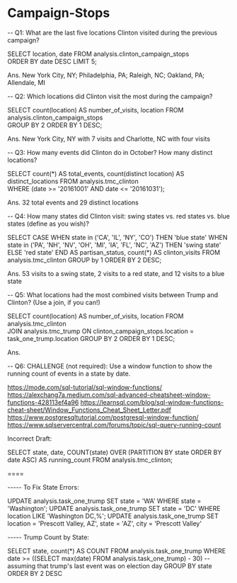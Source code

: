 # Campaign-Stops

-- Q1: What are the last five locations Clinton visited during the previous campaign?

SELECT location, date
FROM analysis.clinton_campaign_stops  
ORDER BY date DESC
LIMIT 5;

Ans. New York City, NY; Philadelphia, PA; Raleigh, NC; Oakland, PA; Allendale, MI

-- Q2: Which locations did Clinton visit the most during the campaign?

SELECT 
	count(location) AS number_of_visits,
	location
FROM analysis.clinton_campaign_stops  
GROUP BY 2
ORDER BY 1 DESC;

Ans. New York City, NY with 7 visits and Charlotte, NC with four visits

-- Q3: How many events did Clinton do in October? How many distinct locations?

SELECT 
    count(*) AS total_events,
    count(distinct location) AS distinct_locations
FROM analysis.tmc_clinton  
WHERE (date >= '20161001' AND date <= '20161031');

Ans. 32 total events and 29 distinct locations

-- Q4: How many states did Clinton visit: swing states vs. red states vs. blue states (define as you wish)?

SELECT 
    CASE 
        WHEN state in ('CA', 'IL', 'NY', 'CO') THEN 'blue state'
        WHEN state in ('PA', 'NH', 'NV', 'OH', 'MI', 'IA', 'FL', 'NC', 'AZ') THEN 'swing state'
        ELSE 'red state'
    END AS partisan_status,
    count(*) AS clinton_visits
FROM analysis.tmc_clinton
GROUP by 1
ORDER BY 2 DESC;

Ans. 53 visits to a swing state, 2 visits to a red state, and 12 visits to a blue state

-- Q5: What locations had the most combined visits between Trump and Clinton? (Use a join, if you can!)

SELECT 
	count(location) AS number_of_visits,
	location
FROM analysis.tmc_clinton  
JOIN analysis.tmc_trump
ON clinton_campaign_stops.location = task_one_trump.location
GROUP BY 2
ORDER BY 1 DESC;

Ans. 

-- Q6: CHALLENGE (not required): Use a window function to show the running count of events in a state by date.

https://mode.com/sql-tutorial/sql-window-functions/
https://alexchang7a.medium.com/sql-advanced-cheatsheet-window-functions-428113ef4a96
https://learnsql.com/blog/sql-window-functions-cheat-sheet/Window_Functions_Cheat_Sheet_Letter.pdf
https://www.postgresqltutorial.com/postgresql-window-function/
https://www.sqlservercentral.com/forums/topic/sql-query-running-count

Incorrect Draft:

SELECT state, date,
       COUNT(state) OVER
         (PARTITION BY state ORDER BY date ASC) AS running_count
  FROM analysis.tmc_clinton;


====


----- To Fix State Errors:

UPDATE analysis.task_one_trump 
SET state = 'WA'
WHERE state = 'Washington';
UPDATE analysis.task_one_trump 
SET state = 'DC'
WHERE location LIKE 'Washington DC,%';
UPDATE analysis.task_one_trump 
SET location = 'Prescott Valley, AZ',
	state = 'AZ',
	city = 'Prescott Valley'
  

----- Trump Count by State:

SELECT 
    state,
	count(*) AS COUNT
FROM analysis.task_one_trump
WHERE 
    date >= ((SELECT max(date) FROM analysis.task_one_trump) - 30) --assuming that trump's last event was on election day
GROUP BY 
    state
ORDER BY 2 DESC
